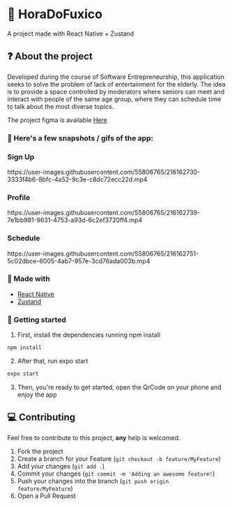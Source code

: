 # :closed_book: HoraDoFuxico
A project made with React Native + Zustand

## :question: About the project

Developed during the course of Software Entrepreneurship, this application seeks to solve the problem of lack of 
entertainment for the elderly. The idea is to provide a space controlled by moderators where seniors can meet and 
interact with people of the same age group, where they can schedule time to talk about the most diverse topics.

The project figma is available [Here](https://www.figma.com/file/bsBk3UgwACwS3ozUWUfSln/Empreendedorismo%3A-Hora-do-fuxico?node-id=0%3A1&t=FqzQ2hBDEGWZTYWN-1)
  
### :iphone: Here's a few snapshots / gifs of the app:
  
<h3>Sign Up</h3>
https://user-images.githubusercontent.com/55806765/216162730-3333f4b6-8bfc-4a52-9c3e-c8dc72ecc22d.mp4

<h3>Profile</h3>
https://user-images.githubusercontent.com/55806765/216162739-7e1bb981-9631-4753-a93d-6c2ef3720ff4.mp4

<h3>Schedule</h3>
https://user-images.githubusercontent.com/55806765/216162751-5c02dbce-6005-4ab7-957e-3cd76ada003b.mp4

###  :hammer: Made with

- [React Native](https://reactnative.dev/)
- [Zustand](https://zustand-demo.pmnd.rs/)

<!-- GETTING STARTED -->

### :triangular_flag_on_post: Getting started

1. First, install the dependencies running npm install

```sh
npm install
```

2. After that, run expo start

```sh
expo start
```

3. Then, you're ready to get started, open the QrCode on your phone and enjoy the app

## :computer: Contributing

Feel free to contribute to this project, **any** help is welcomed.

1. Fork the project
2. Create a branch for your Feature (`git checkout -b feature/MyFeature`)
3. Add your changes (`git add .`)
4. Commit your changes (`git commit -m 'Adding an awesome feature!`)
5. Push your changes into the branch (`git push origin feature/MyFeature`)
6. Open a Pull Request
